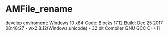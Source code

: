 # AMFile_rename

develop enviroment:
		Windows 10 x64
		Code::Blocks 17.12
			Build: Dec 25 2017 08:48:27 - wx2.8.12(Windows,unicode) - 32 bit
			Compiler GNU GCC C++11
